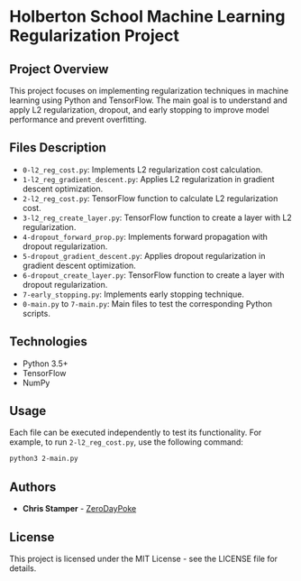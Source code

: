 # Holberton School Machine Learning Regularization Project

## Project Overview

This project focuses on implementing regularization techniques in machine learning using Python and TensorFlow. The main goal is to understand and apply L2 regularization, dropout, and early stopping to improve model performance and prevent overfitting.

## Files Description

- `0-l2_reg_cost.py`: Implements L2 regularization cost calculation.
- `1-l2_reg_gradient_descent.py`: Applies L2 regularization in gradient descent optimization.
- `2-l2_reg_cost.py`: TensorFlow function to calculate L2 regularization cost.
- `3-l2_reg_create_layer.py`: TensorFlow function to create a layer with L2 regularization.
- `4-dropout_forward_prop.py`: Implements forward propagation with dropout regularization.
- `5-dropout_gradient_descent.py`: Applies dropout regularization in gradient descent optimization.
- `6-dropout_create_layer.py`: TensorFlow function to create a layer with dropout regularization.
- `7-early_stopping.py`: Implements early stopping technique.
- `0-main.py` to `7-main.py`: Main files to test the corresponding Python scripts.

## Technologies

- Python 3.5+
- TensorFlow
- NumPy

## Usage

Each file can be executed independently to test its functionality. For example, to run `2-l2_reg_cost.py`, use the following command:

```bash
python3 2-main.py
```

## Authors

- **Chris Stamper** - [ZeroDayPoke](https://github.com/ZeroDayPoke)

## License

This project is licensed under the MIT License - see the LICENSE file for details.
